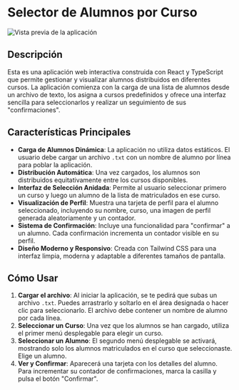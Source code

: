 # Selector de Alumnos por Curso

![Vista previa de la aplicación](/assets/screenshot.png)

## Descripción

Esta es una aplicación web interactiva construida con React y TypeScript que permite gestionar y visualizar alumnos distribuidos en diferentes cursos. La aplicación comienza con la carga de una lista de alumnos desde un archivo de texto, los asigna a cursos predefinidos y ofrece una interfaz sencilla para seleccionarlos y realizar un seguimiento de sus "confirmaciones".

## Características Principales

-   **Carga de Alumnos Dinámica**: La aplicación no utiliza datos estáticos. El usuario debe cargar un archivo `.txt` con un nombre de alumno por línea para poblar la aplicación.
-   **Distribución Automática**: Una vez cargados, los alumnos son distribuidos equitativamente entre los cursos disponibles.
-   **Interfaz de Selección Anidada**: Permite al usuario seleccionar primero un curso y luego un alumno de la lista de matriculados en ese curso.
-   **Visualización de Perfil**: Muestra una tarjeta de perfil para el alumno seleccionado, incluyendo su nombre, curso, una imagen de perfil generada aleatoriamente y un contador.
-   **Sistema de Confirmación**: Incluye una funcionalidad para "confirmar" a un alumno. Cada confirmación incrementa un contador visible en su perfil.
-   **Diseño Moderno y Responsivo**: Creada con Tailwind CSS para una interfaz limpia, moderna y adaptable a diferentes tamaños de pantalla.

## Cómo Usar

1.  **Cargar el archivo**: Al iniciar la aplicación, se te pedirá que subas un archivo `.txt`. Puedes arrastrarlo y soltarlo en el área designada o hacer clic para seleccionarlo. El archivo debe contener un nombre de alumno por cada línea.
2.  **Seleccionar un Curso**: Una vez que los alumnos se han cargado, utiliza el primer menú desplegable para elegir un curso.
3.  **Seleccionar un Alumno**: El segundo menú desplegable se activará, mostrando solo los alumnos matriculados en el curso que seleccionaste. Elige un alumno.
4.  **Ver y Confirmar**: Aparecerá una tarjeta con los detalles del alumno. Para incrementar su contador de confirmaciones, marca la casilla y pulsa el botón "Confirmar".
